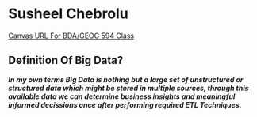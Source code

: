 # Susheel Chebrolu
[Canvas URL For BDA/GEOG 594 Class](https://sdsu.instructure.com/courses/141078)

## Definition Of Big Data?

***In my own terms Big Data is nothing but a large set of unstructured or structured data which might be stored in multiple sources, through this available data 
we can determine business insights and meaningful informed decissions once after performing required ETL Techniques.***
